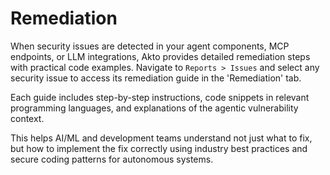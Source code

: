 # Remediation

When security issues are detected in your agent components, MCP endpoints, or LLM integrations, Akto provides detailed remediation steps with practical code examples. Navigate to `Reports > Issues` and select any security issue to access its remediation guide in the 'Remediation' tab.

Each guide includes step-by-step instructions, code snippets in relevant programming languages, and explanations of the agentic vulnerability context.

This helps AI/ML and development teams understand not just what to fix, but how to implement the fix correctly using industry best practices and secure coding patterns for autonomous systems.

